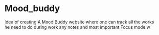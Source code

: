 # Mood_buddy
Idea of creating A Mood Buddy website where one can track all the works he need to do during work any notes and most important Focus mode w
